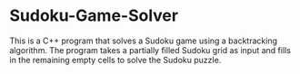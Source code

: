 # Sudoku-Game-Solver
This is a C++ program that solves a Sudoku game using a backtracking algorithm. The program takes a partially filled Sudoku grid as input and fills in the remaining empty cells to solve the Sudoku puzzle.

